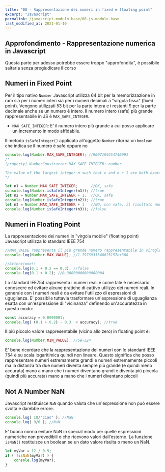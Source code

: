 ```yaml
---
title: "08 - Rappresentazione dei numeri in fixed e floating point"
excerpt: "Javascript"
permalink: /javascript-modulo-base/08-js-modulo-base
last_modified_at: 2021-01-10
---
```


## Approfondimento - Rappresentazione numerica in Javascript

Questa parte per adesso potrebbe essere troppo "approfondita", è possibile saltarla senza pregiudicare il corso

## Numeri in Fixed Point
Per il tipo nativo `Number` Javascript utilizza 64 bit per la memorizzazione in ram sia per i numeri interi sia per i numeri decimali a "virgola fissa" (fixed point). Vengono utilizzati 53 bit per la parte intera e i restanti 9 per la parte decimale anche se un numero è intero. Il numero intero (safe) più grande rappresentabile in JS è `MAX_SAFE_INTEGER`.

- `MAX_SAFE_INTEGER`: E' il numero intero più grande a cui posso applicare un incremento in modo affidabile.

Il metodo `isSafeInteger()` applicato all'oggetto `Number` ritorna un `boolean` che indica se il numero è safe oppure no


```js
console.log(Number.MAX_SAFE_INTEGER); //9007199254740991
/*
(property) NumberConstructor.MAX_SAFE_INTEGER: number

The value of the largest integer n such that n and n + 1 are both exactly representable as a Number value. The value of Number.MAX_SAFE_INTEGER is 9007199254740991 2^53 − 1.
*/

let n1 = Number.MAX_SAFE_INTEGER;      //OK, safe
console.log(Number.isSafeInteger(n1)); //true
let n2 = Number.MAX_SAFE_INTEGER + 1;  //OK, safe
console.log(Number.isSafeInteger(n2)); //true
let n3 = Number.MAX_SAFE_INTEGER + 1   //NO, non safe, il risultato non è affidabile
console.log(Number.isSafeInteger(n3)); //false

```

## Numeri in Floating Point
La rappresentazione dei numeri in "virgola mobile" (floating point) Javascript utilizza lo standard IEEE 754 

```js
//MAX_VALUE rappresenta il più grande numero rappresentabile in virogla mobile
console.log(Number.MAX_VALUE); //1.7976931348623157e+308

//Attenzione!!
console.log(0.1 + 0.2 == 0.3); //false
console.log(0.1 + 0.2); //0.30000000000000004
```
Lo standard IEE754 rappresenta i numeri reali e come tale è necessario conoscere ed evitare alcune pratiche di cattivo utilizzo dei numeri reali. In generale con i numeri reali è da evitare l'utilizzo di espressioni di uguglianza. E' possibile tuttavia trasformare un'espressione di uguaglianza esatta con un'espressione di "vicinanza" definendo un'accuratezza in questo modo:

```js
const accuracy = 0.0000001;
console.log( (0.1 + 0.2) - 0.3  < accuracy); //true
```

Il più piccolo valore rappresentabile (vicino allo zero) in floating point è:

```js
console.log(Number.MIN_VALUE); //5e-324
```

E' bene ricordare che la rappresentazione dei numeri con lo standard IEEE 754 è su scala logaritimica quindi non lineare. Questo significa che posso rappresentare numeri estremamente grandi e numeri estremamente piccoli ma la distanza tra due numeri diventa sempre più grande (e quindi meno accurata) mano a mano che i numeri diventano grandi e diventa più piccola (quindi più accurata) mano a mano che i numeri diventano piccoli

## Not A Number NaN

Javascript restituisce `NaN` quando valuta che un'espressione non può essere svolta e darebbe errore.

```js
console.log( 10/"ciao" ); //NaN
console.log( 0/0 ); //NaN
```

E' buona norma evitare NaN in special modo per quelle espressioni numeriche non prevedibili o che ricevono valori dall'esterno. La funzione `isNaN()` restituisce un boolean se un dato valore risulta o meno un NaN.

```js
let myVar = 12 / 0.9;
if ( !isNaN(myVar) ) {
    console.log(myVar);
}
```
